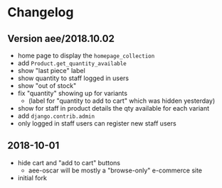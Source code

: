# Changelog

## Version aee/2018.10.02
- home page to display the `homepage_collection`
- add `Product.get_quantity_available`
- show "last piece" label
- show quantity to staff logged in users
- show "out of stock"
- fix "quantity" showing up for variants
  - (label for "quantity to add to cart" which was hidden yesterday)
- show for staff in product details the qty available for each variant
- add `django.contrib.admin`
- only logged in staff users can register new staff users


## 2018-10-01
- hide cart and "add to cart" buttons
  - aee-oscar will be mostly a "browse-only" e-commerce site
- initial fork

